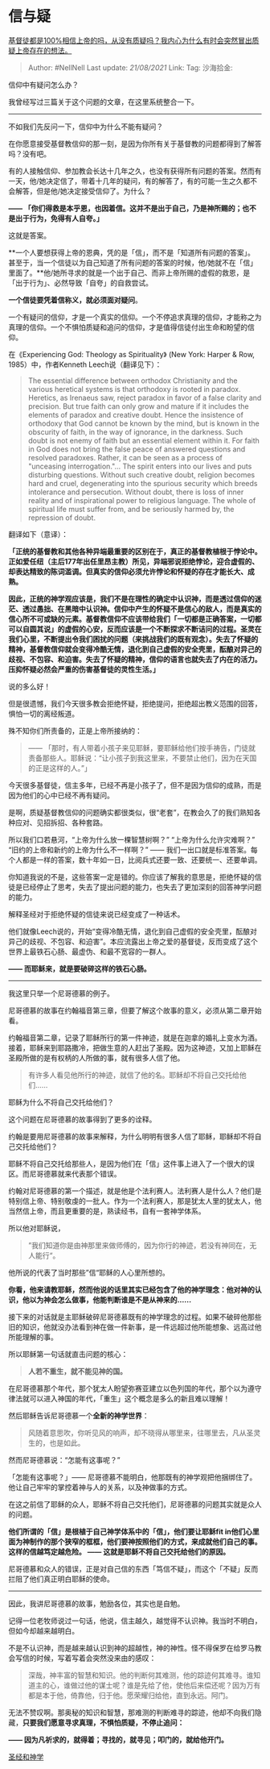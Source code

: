 # 信与疑
[基督徒都是100%相信上帝的吗，从没有质疑吗？我内心为什么有时会突然冒出质疑上帝存在的想法。](https://www.zhihu.com/question/24673119/answer/703480082)
> Author: #NellNell
> Last update: *21/08/2021*
> Link:
> Tag:
> 沙海拾金:

信仰中有疑问怎么办？

我曾经写过三篇关于这个问题的文章，在这里系统整合一下。

---

不如我们先反问一下，信仰中为什么不能有疑问？

在你愿意接受基督教信仰的那一刻，是因为你所有关于基督教的问题都得到了解答吗？没有吧。

有的人接触信仰、参加教会长达十几年之久，也没有获得所有问题的答案。然而有一天，他/她决定信了，带着十几年的疑问，有的解答了，有的可能一生之久都不会解答，但是他/她决定接受信仰了。为什么？

**—— 「你们得救是本乎恩，也因着信。这并不是出于自己，乃是神所赐的；也不是出于行为，免得有人自夸。」**

这就是答案。

**一个人要想获得上帝的恩典，凭的是「信」，而不是「知道所有问题的答案」。甚至于，当一个信徒以为自己知道了所有问题的答案的时候，他/她就不在「信」里面了。**他/她所寻求的就是一个出于自己、而非上帝所赐的虚假的救恩，是「出于行为」、必然导致「自夸」的自救尝试。

**一个信徒要凭着信称义，就必须面对疑问**。

一个有疑问的信仰，才是一个真实的信仰。一个不停追求真理的信仰，才能称之为真理的信仰。一个不惧怕质疑和追问的信仰，才是值得信徒付出生命和盼望的信仰。

在《Experiencing God: Theology as Spirituality》 (New York: Harper & Row, 1985）中，作者Kenneth Leech说（翻译见下）：

> The essential difference between orthodox Christianity and the various heretical systems is that orthodoxy is rooted in paradox. Heretics, as Irenaeus saw, reject paradox in favor of a false clarity and precision. But true faith can only grow and mature if it includes the elements of paradox and creative doubt. Hence the insistence of orthodoxy that God cannot be known by the mind, but is known in the obscurity of faith, in the way of ignorance, in the darkness. Such doubt is not enemy of faith but an essential element within it. For faith in God does not bring the false peace of answered questions and resolved paradoxes. Rather, it can be seen as a process of "unceasing interrogation."... The spirit enters into our lives and puts disturbing questions. Without such creative doubt, religion becomes hard and cruel, degenerating into the spurious security which breeds intolerance and persecution. Without doubt, there is loss of inner reality and of inspirational power to religious language. The whole of spiritual life must suffer from, and be seriously harmed by, the repression of doubt.

翻译如下（意译）：

**「正统的基督教和其他各种异端最重要的区别在于，真正的基督教植根于悖论中。正如爱任纽（主后177年出任里昂主教）所见，异端邪说拒绝悖论，迎合虚假的、却表达精致的陈词滥调。但真实的信仰必须允许悖论和怀疑的存在才能长大、成熟。**

**因此，正统的神学观应该是，我们不是在理性的确定中认识神，而是透过信仰的迷茫、透过愚拙、在黑暗中认识神。信仰中产生的怀疑不是信心的敌人，而是真实的信心所不可或缺的元素。基督教信仰不应该带给我们「一切都是正确答案，一切都可以自圆其说」的虚假的心安，反而应该是一个不断探求不断诘问的过程。圣灵在我们心里，不断提出令我们困扰的问题（来挑战我们的既有观念）。失去了怀疑的精神，基督教信仰就会变得冷酷无情，退化到自己虚假的安全壳里，酝酿对异己的歧视、不包容、和迫害。失去了怀疑的精神，信仰的语言也就失去了内在的活力。压抑怀疑必然会严重的伤害基督徒的灵性生活。」**

说的多么好！

但是很遗憾，我们今天很多教会拒绝怀疑，拒绝提问，拒绝超出教义范围的回答，惧怕一切的离经叛道。

殊不知你们所责备的，正是上帝所接纳的：

> —— 「那时，有人带着小孩子来见耶稣，要耶稣给他们按手祷告，门徒就责备那些人。耶稣说：“让小孩子到我这里来，不要禁止他们，因为在天国的正是这样的人。”」

今天很多基督徒，信主多年，已经不再是小孩子了，但不是因为信仰的成熟，而是因为他们的心中已经不再有疑问。

是啊，质疑基督教信仰的问题确实都很类似，很“老套”，在教会久了的我们熟知各种应对、见招拆招、各种套路。

所以我们口若悬河，“上帝为什么放一棵智慧树啊？” “上帝为什么允许灾难啊？” “旧约的上帝和新约的上帝为什么不一样啊？” —— 我们一出口就是标准答案。每个人都是一样的答案，数十年如一日，比阅兵式还要一致、还要统一、还要单调。

你知道我说的不是，这些答案一定是错的。你应该了解我的意思是，拒绝怀疑的信徒是已经停止了思考，失去了提出问题的能力，也失去了更加深刻的回答神学问题的能力。

解释圣经对于拒绝怀疑的信徒来说已经变成了一种话术。

他们就像Leech说的，开始“变得冷酷无情，退化到自己虚假的安全壳里，酝酿对异己的歧视、不包容、和迫害”。本应流露出上帝之爱的基督徒，反而变成了这个世界上最铁石心肠、最虚伪、和最不宽容的一群人。

**—— 而耶稣来，就是要破碎这样的铁石心肠。**

---

我这里只举一个尼哥德慕的例子。

尼哥德慕的故事在约翰福音第三章，但要了解这个故事的意义，必须从第二章开始看。

约翰福音第二章，记录了耶稣所行的第一件神迹，就是在迦拿的婚礼上变水为酒。接着，耶稣来到耶路撒冷，把做生意的人赶出了圣殿。因为这神迹，又加上耶稣在圣殿所做的是有权柄的人所做的事，就有很多人信了他。

> 有许多人看见他所行的神迹，就信了他的名。耶稣却不将自己交托给他们……

耶稣为什么不将自己交托给他们？

这个问题在尼哥德慕的故事得到了更多的诠释。

约翰是要用尼哥德慕的故事来解释，为什么明明有很多人信了耶稣，耶稣却不将自己交托给他们？

耶稣不将自己交托给那些人，是因为他们在「信」这件事上进入了一个很大的误区。而尼哥德慕就来代表那个错误。

约翰对尼哥德慕的第一个描述，就是他是个法利赛人。法利赛人是什么人？他们是特别信上帝、特别敬虔的一批人。作为一个法利赛人，那是犹太人里的犹太人，他当然信上帝，而且更重要的是，熟读经书，自有一套神学体系。

所以他对耶稣说，

> ”我们知道你是由神那里来做师傅的，因为你行的神迹，若没有神同在，无人能行“。

他所说的代表了当时那些”信“耶稣的人心里所想的。

**你看，他来请教耶稣，然而他说的话里其实已经包含了他的神学理念：他对神的认识，他以为神会怎么做事，他能判断谁是不是从神来的……**

接下来的对话就是主耶稣破碎尼哥德慕既有的神学理念的过程。如果不破碎他那些旧的知识，他就没办法看到神在做一件新事，是一件远超过他所能想象、远高过他所能理解的事。

所以耶稣第一句话就直击问题的核心：

> **人若不重生，就不能见神的国。**

在尼哥德慕那个年代，那个犹太人盼望弥赛亚建立以色列国的年代，那个以为遵守律法就可以进入神国的年代，「重生」这个概念是多么的新且难以理解！

然后耶稣告诉尼哥德慕一个**全新的神学世界**：

> 风随着意思吹，你听见风的响声，却不晓得从哪里来，往哪里去，凡从圣灵生的，也是如此。

然而尼哥德慕说：“怎能有这事呢？”

「怎能有这事呢？」—— 尼哥德慕不能明白，他那既有的神学观把他捆绑住了。他让自己牢牢的掌控着神与人的关系，以及神做事的方式。

在这之前信了耶稣的众人，耶稣不将自己交托他们，尼哥德慕的问题其实就是众人的问题。

**他们所谓的「信」是根植于自己神学体系中的「信」，他们要让耶稣fit in他们心里面为神制作的那个狭窄的框框，他们要神按照他们的方式，来成就他们自己的事。这样的信越笃定越危险。 —— 这就是耶稣不将自己交托给他们的原因。**

尼哥德慕和众人的错误，正是对自己信的东西「笃信不疑」，而这个「不疑」反而拦阻了他们真正明白耶稣的使命。

---

因此，我讲尼哥德慕的故事，勉励各位，其实也是自勉。

记得一位老牧师说过一句话，他说，信主越久，越觉得不认识神。我当时不明白，但如今却越来越明白。

不是不认识神，而是越来越认识到神的超越性，神的神性。怪不得保罗在给罗马教会写信的时候，写着写着会突然没来由的感叹：

> 深哉，神丰富的智慧和知识。他的判断何其难测，他的踪迹何其难寻。谁知道主的心，谁做过他的谋士呢？谁是先给了他，使他后来偿还呢？因为万有都是本于他，倚靠他，归于他。愿荣耀归给他，直到永远。阿门。

无法不赞叹啊。那奥秘的知识和智慧，那难测的判断难寻的踪迹，他却不向我们隐藏，**只要我们愿意寻求真理，不惧怕质疑，不停止追问：**

**—— 因为凡祈求的，就得着；寻找的，就寻见；叩门的，就给他开门。**

[圣经和神学](https://www.zhihu.com/collection/313814574)
